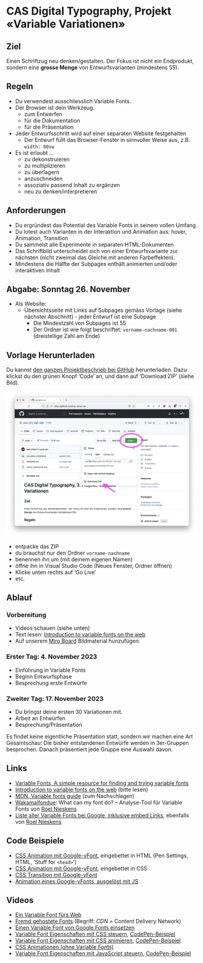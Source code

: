 # CAS Digital Typography, Projekt «Variable Variationen»

## Ziel

Einen Schriftzug neu denken/gestalten. Der Fokus ist nicht ein Endprodukt, sondern eine **grosse Menge** von Entwurfsvarianten (mindestens 55).

## Regeln

- Du verwendest ausschliesslich Variable Fonts.
- Der Browser ist dein Werkzeug.
  - zum  Entwerfen
  - für die Dokumentation
  - für die Präsentation
- Jeder Entwurfsschritt wird auf einer separaten Website festgehalten
  - Der Entwurf füllt das Browser-Fenster in sinnvoller Weise aus, z.B. `width: 80vw`
- Es ist erlaubt ...
  - zu dekonstruieren
  - zu multiplizieren
  - zu überlagern
  - anzuschneiden
  - assoziativ passend Inhalt zu ergänzen
  - neu zu denken/interpretieren

## Anforderungen

- Du ergründest das Potential des Variable Fonts in seinem vollen Umfang.
- Du lotest auch Varianten in der Interaktion und Animation aus: hover, Animation, Transition
- Du sammelst alle Experimente in separaten HTML-Dokumenten
- Das Schriftbild unterscheidet sich von einer Entwurfsvariante zur nächsten (nicht zweimal das Gleiche mit anderen Farbeffekten).
 - Mindestens die Hälfte der Subpages enthält animierten und/oder interaktiven Inhalt

## Abgabe: Sonntag 26. November

- Als Website:
  - Übersichtsseite mit Links auf Subpages gemäss Vorlage (siehe nächster Abschnitt)
  - jeder Entwurf ist eine Subpage
    - Die Mindestzahl von Subpages ist 55
    - Der Ordner ist wie folgt beschriftet: `vorname-nachname-001` (dreistellige Zahl am Ende)

## Vorlage Herunterladen

Du kannst [den ganzen Projektbeschrieb bei GitHub](https://github.com/cas-dt/var-var) herunterladen. Dazu klickst du den grünen Knopf ‘Code’ an, und dann auf ‘Download ZIP’ (siehe Bild).

![](github-download.png)

- entpacke das ZIP
- du brauchst nur den Ordner `vorname-nachname`
- benennen ihn um (mit deinem eigenen Namen)
- öffne ihn in Visual Studio Code (Neues Fenster, Ordner öffnen)
- Klicke unten rechts auf ‘Go Live’
- etc.

## Ablauf

### Vorbereitung

- Videos schauen (siehe unten)
- Text lesen: [Introduction to variable fonts on the web](https://web.dev/variable-fonts/)
- Auf unserem [Miro Board](https://miro.com/app/board/uXjVNV1rXuM=/) Bildmaterial hunzufügen.

### Erster Tag: 4. November 2023

- Einführung in Variable Fonts
- Beginn Entwurfsphase
- Besprechung erste Entwürfe

### Zweiter Tag: 17. November 2023

- Du bringst deine ersten 30 Variationen mit.
- Arbeit an Entwürfen
- Besprechung/Präsentation

Es findet keine eigentliche Präsentation statt, sondern wir machen eine Art Gesamtschau: Die bisher entstandenen Entwürfe werden in 3er-Gruppen besprochen. Danach präsentiert jede Gruppe eine Auswahl davon.

## Links

- [Variable Fonts, A simple resource for finding and trying variable fonts](https://v-fonts.com/)
 - [Introduction to variable fonts on the web](https://web.dev/variable-fonts/) (bitte lesen)
 - [MDN, Variable fonts guide](https://developer.mozilla.org/en-US/docs/Web/CSS/CSS_Fonts/Variable_Fonts_Guide) (zum Nachschlagen)
 - [Wakamaifondue](https://wakamaifondue.com/beta/): What can my font do? – Analyse-Tool für Variable Fonts von [Roel Nieskens](https://pixelambacht.nl/)
 - [Liste aller Variable Fonts bei Google, inklusive embed Links](https://pixelambacht.nl/google-variable-fonts-links/), ebenfalls von [Roel Nieskens](https://pixelambacht.nl/)

## Code Beispiele

 - [CSS Animation mit Google-vFont](https://codepen.io/oolong32/pen/PobPmEL), eingebettet in HTML (Pen Settings, HTML, ‘Stuff for `<head>`’)
 - [CSS Animation mit Google-vFont](https://codepen.io/oolong32/pen/zYdJzxN), eingebettet in CSS
 - [CSS Transition mit Google-vFont](https://codepen.io/oolong32/pen/zYovoBo)
 - [Animation eines Google-vFonts, ausgelöst mit JS](https://codepen.io/oolong32/pen/dyOYWdK)

## Videos

- [Ein Variable Font fürs Web](https://youtu.be/CI8QvH_SDBs)
- [Fremd gehostete Fonts](https://youtu.be/bFMyAmIUzWo) (Begriff: *CDN* = Content Delivery Network)
- [Einen Variable Font von Google Fonts einsetzen](https://youtu.be/77T4RtF3O2A)
- [Variable Font Eigenschaften mit CSS steuern](https://youtu.be/xzBWTV2pJl8), [CodePen-Beispiel](https://codepen.io/oolong32/pen/zYovoBo)
- [Variable Font Eigenschaften mit CSS animieren](https://youtu.be/y4oW1T7R1es), [CodePen-Beispiel](https://codepen.io/oolong32/pen/PobPmEL)
- [CSS Animationen (ohne Variable Fonts)](https://www.youtube.com/watch?v=ahDRdPYjpFs)
- [Variable Font Eigenschaften mit JavaScript steuern](https://youtu.be/SKIJzeRfs_s), [CodePen-Beispiel](https://codepen.io/oolong32/pen/dyOYWdK)
